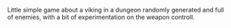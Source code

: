 Little simple game about a viking in a dungeon randomly generated and full of enemies, with a bit of experimentation on the weapon controll.
